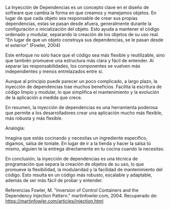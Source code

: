 La Inyección de Dependencias es un concepto clave en el diseño de software que cambia la forma en que creamos y manejamos objetos. En lugar de que cada objeto sea responsable de crear sus propias dependencias, estas se pasan desde afuera, generalmente durante la configuración o inicialización del objeto. Esto ayuda a mantener el código ordenado y modular, separando la creación de los objetos de su uso real.
"En lugar de que un objeto construya sus dependencias, se le pasan desde el exterior" (Fowler, 2004)

Este enfoque no solo hace que el código sea más flexible y reutilizable, sino que también promueve una estructura más clara y fácil de entender. Al separar las responsabilidades, los componentes se vuelven más independientes y menos entrelazados entre sí.

Aunque al principio puede parecer un poco complicado, a largo plazo, la inyección de dependencias trae muchos beneficios. Facilita la escritura de código limpio y modular, lo que simplifica el mantenimiento y la evolución de la aplicación a medida que crece.

En resumen, la inyección de dependencias es una herramienta poderosa que permite a los desarrolladores crear una aplicación mucho más flexible, más robusta y más flexible.

Analogía: 

Imagina que estás cocinando y necesitas un ingrediente específico, digamos, salsa de tomate.  En lugar de ir a la tienda y hacer la salsa tú mismo, alguien te la entrega directamente en tu cocina cuando la necesitas.

En conclusión, la inyección de dependencias es una técnica de programación que separa la creación de objetos de su uso, lo que promueve la flexibilidad, 
la modularidad y la facilidad de mantenimiento del código. Esto resulta en un código más robusto, escalable y adaptable, además de ser más fácil de probar y entender.


Referencias
	Fowler, M. "Inversion of Control Containers and the Dependency Injection Pattern." martinfowler.com, 2004.  Recuperado de: https://martinfowler.com/articles/injection.html